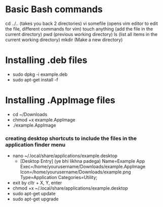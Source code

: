 # Basic Bash commands

cd ../.. (takes you back 2 directories)
vi somefile (opens vim editor to edit the file, different commands for vim)
touch anything (add the file in the current directory)
pwd (previous working directory)
ls (list all items in the current working directory)
mkdir (Make a new directory)

# Installing .deb files

- sudo dpkg -i example.deb
- sudo apt-get install -f

# Installing .AppImage files

- cd ~/Downloads
- chmod +x example.AppImage
- ./example.AppImage

### creating desktop shortcuts to include the files in the application finder menu

- nano ~/.local/share/applications/example.desktop
  - [Desktop Entry] (ye bhi likhna padega)
    Name=Example App
    Exec=/home/yourusername/Downloads/example.AppImage
    Icon=/home/yourusername/Downloads/example.png
    Type=Application
    Categories=Utility;
- exit by cltr + X, Y, enter
- chmod +x ~/.local/share/applications/example.desktop
- sudo apt-get update
- sudo apt-get upgrade
